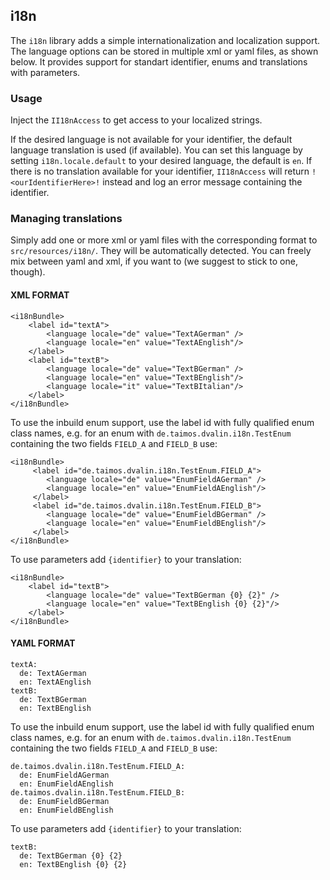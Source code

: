 ## i18n

The `i18n` library adds a simple internationalization and localization support.
The language options can be stored in multiple xml or yaml files, as shown below.
It provides support for standart identifier, enums and translations with parameters.

### Usage
Inject the `II18nAccess` to get access to your localized strings.

If the desired language is not available for your identifier, the default language translation is used (if available).
You can set this language by setting `i18n.locale.default` to your desired language, the default is `en`.
If there is no translation available for your identifier, `II18nAccess` will return `!<ourIdentifierHere>!` instead and log an error message containing the identifier.


### Managing translations
Simply add one or more xml or yaml files with the corresponding format to `src/resources/i18n/`. They will be automatically detected.
You can freely mix between yaml and xml, if you want to (we suggest to stick to one, though).

#### XML FORMAT
```
<i18nBundle>
    <label id="textA">
        <language locale="de" value="TextAGerman" />
        <language locale="en" value="TextAEnglish"/>
    </label>
    <label id="textB">
        <language locale="de" value="TextBGerman" />
        <language locale="en" value="TextBEnglish"/>
        <language locale="it" value="TextBItalian"/>
    </label>
</i18nBundle>
```

To use the inbuild enum support, use the label id with fully qualified enum class names, 
e.g. for an enum with `de.taimos.dvalin.i18n.TestEnum` containing the two fields `FIELD_A` and `FIELD_B` use:
```
<i18nBundle>
     <label id="de.taimos.dvalin.i18n.TestEnum.FIELD_A">
        <language locale="de" value="EnumFieldAGerman" />
        <language locale="en" value="EnumFieldAEnglish"/>
     </label>
     <label id="de.taimos.dvalin.i18n.TestEnum.FIELD_B">
        <language locale="de" value="EnumFieldBGerman" />
        <language locale="en" value="EnumFieldBEnglish"/>
     </label>
</i18nBundle>
```

To use parameters add `{identifier}` to your translation:

```
<i18nBundle>
    <label id="textB">
        <language locale="de" value="TextBGerman {0} {2}" />
        <language locale="en" value="TextBEnglish {0} {2}"/>
    </label>
</i18nBundle>
``` 

#### YAML FORMAT
```
textA:
  de: TextAGerman
  en: TextAEnglish
textB:
  de: TextBGerman
  en: TextBEnglish
```

To use the inbuild enum support, use the label id with fully qualified enum class names, 
e.g. for an enum with `de.taimos.dvalin.i18n.TestEnum` containing the two fields `FIELD_A` and `FIELD_B` use:
```
de.taimos.dvalin.i18n.TestEnum.FIELD_A:
  de: EnumFieldAGerman
  en: EnumFieldAEnglish
de.taimos.dvalin.i18n.TestEnum.FIELD_B:
  de: EnumFieldBGerman
  en: EnumFieldBEnglish
```

To use parameters add `{identifier}` to your translation:

```
textB:
  de: TextBGerman {0} {2}
  en: TextBEnglish {0} {2}
``` 